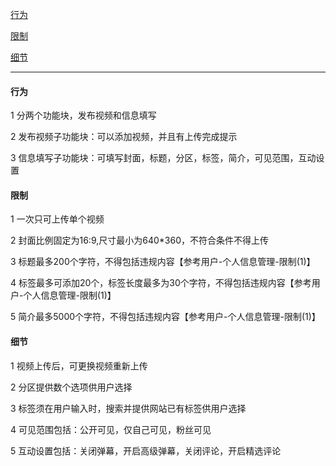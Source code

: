
[行为](#行为)

[限制](#限制)

[细节](#细节)

---

#### 行为

1 分两个功能块，发布视频和信息填写

2 发布视频子功能块：可以添加视频，并且有上传完成提示

3 信息填写子功能块：可填写封面，标题，分区，标签，简介，可见范围，互动设置


#### 限制

1 一次只可上传单个视频

2 封面比例固定为16:9,尺寸最小为640*360，不符合条件不得上传

3 标题最多200个字符，不得包括违规内容【参考用户-个人信息管理-限制(1)】

4 标签最多可添加20个，标签长度最多为30个字符，不得包括违规内容【参考用户-个人信息管理-限制(1)】

5 简介最多5000个字符，不得包括违规内容【参考用户-个人信息管理-限制(1)】


#### 细节

1 视频上传后，可更换视频重新上传

2 分区提供数个选项供用户选择

3 标签须在用户输入时，搜索并提供网站已有标签供用户选择

4 可见范围包括：公开可见，仅自己可见，粉丝可见

5 互动设置包括：关闭弹幕，开启高级弹幕，关闭评论，开启精选评论



